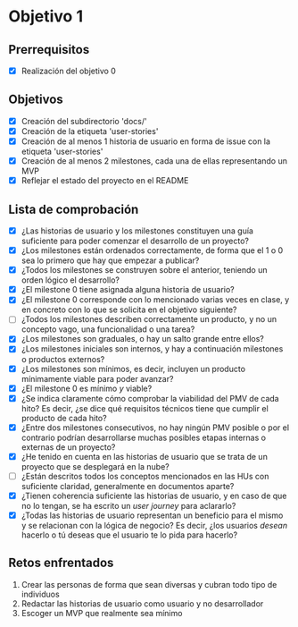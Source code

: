 # Objetivo 1

## Prerrequisitos

 - [x] Realización del objetivo 0

## Objetivos

 - [x] Creación del subdirectorio 'docs/'
 - [x] Creación de la etiqueta 'user-stories'
 - [x] Creación de al menos 1 historia de usuario en forma de issue con la
   etiqueta 'user-stories'
 - [x] Creación de al menos 2 milestones, cada una de ellas representando un
   MVP
 - [x] Reflejar el estado del proyecto en el README

## Lista de comprobación

- [x] ¿Las historias de usuario y los milestones constituyen una guía
    suficiente para poder comenzar el desarrollo de un proyecto?
- [x] ¿Los milestones están ordenados correctamente, de forma que el 1 o
   0 sea lo primero que hay que empezar a publicar?
- [x] ¿Todos los milestones se construyen sobre el anterior, teniendo un
   orden lógico el desarrollo?
- [x] ¿El milestone 0 tiene asignada alguna historia de usuario?
- [x] ¿El milestone 0 corresponde con lo mencionado varias veces en
   clase, y en concreto con lo que se solicita en el objetivo
   siguiente?
- [ ] ¿Todos los milestones describen correctamente un producto, y no un
   concepto vago, una funcionalidad o una tarea?
- [x] ¿Los milestones son graduales, o hay un salto grande entre ellos?
- [x] ¿Los milestones iniciales son internos, y hay a continuación milestones o
   productos externos?
- [x]  ¿Los milestones son mínimos, es decir, incluyen un producto
   mínimamente viable para poder avanzar?
- [x]  ¿El milestone 0 es mínimo *y* viable?
- [x]  ¿Se indica claramente cómo comprobar la viabilidad del PMV de cada hito?
    Es decir, ¿se dice qué requisitos técnicos tiene que cumplir el producto de
    cada hito?
- [x] ¿Entre dos milestones consecutivos, no hay ningún PMV posible o por el
    contrario podrían desarrollarse muchas posibles etapas internas o externas
    de un proyecto?
- [x] ¿He tenido en cuenta en las historias de usuario que se trata de un
   proyecto que se desplegará en la nube?
- [ ] ¿Están descritos todos los conceptos mencionados en las HUs con
   suficiente claridad, generalmente en documentos aparte?
- [x] ¿Tienen coherencia suficiente las historias de usuario, y en caso
   de que no lo tengan, se ha escrito un *user journey* para
   aclararlo?
- [x] ¿Todas las historias de usuario representan un beneficio para el
    mismo y se relacionan con la lógica de negocio? Es decir, ¿los usuarios
    *desean* hacerlo o tú deseas que el usuario te lo pida para hacerlo?

## Retos enfrentados

1. Crear las personas de forma que sean diversas y cubran todo tipo de 
individuos
2. Redactar las historias de usuario como usuario y no desarrollador
3. Escoger un MVP que realmente sea mínimo
